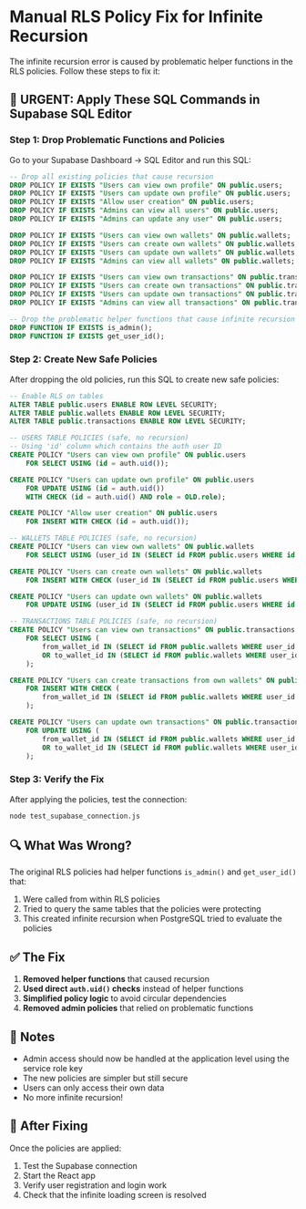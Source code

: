 # Manual RLS Policy Fix for Infinite Recursion

The infinite recursion error is caused by problematic helper functions in the RLS policies. Follow these steps to fix it:

## 🚨 URGENT: Apply These SQL Commands in Supabase SQL Editor

### Step 1: Drop Problematic Functions and Policies

Go to your Supabase Dashboard → SQL Editor and run this SQL:

```sql
-- Drop all existing policies that cause recursion
DROP POLICY IF EXISTS "Users can view own profile" ON public.users;
DROP POLICY IF EXISTS "Users can update own profile" ON public.users;
DROP POLICY IF EXISTS "Allow user creation" ON public.users;
DROP POLICY IF EXISTS "Admins can view all users" ON public.users;
DROP POLICY IF EXISTS "Admins can update any user" ON public.users;

DROP POLICY IF EXISTS "Users can view own wallets" ON public.wallets;
DROP POLICY IF EXISTS "Users can create own wallets" ON public.wallets;
DROP POLICY IF EXISTS "Users can update own wallets" ON public.wallets;
DROP POLICY IF EXISTS "Admins can view all wallets" ON public.wallets;

DROP POLICY IF EXISTS "Users can view own transactions" ON public.transactions;
DROP POLICY IF EXISTS "Users can create own transactions" ON public.transactions;
DROP POLICY IF EXISTS "Users can update own transactions" ON public.transactions;
DROP POLICY IF EXISTS "Admins can view all transactions" ON public.transactions;

-- Drop the problematic helper functions that cause infinite recursion
DROP FUNCTION IF EXISTS is_admin();
DROP FUNCTION IF EXISTS get_user_id();
```

### Step 2: Create New Safe Policies

After dropping the old policies, run this SQL to create new safe policies:

```sql
-- Enable RLS on tables
ALTER TABLE public.users ENABLE ROW LEVEL SECURITY;
ALTER TABLE public.wallets ENABLE ROW LEVEL SECURITY;
ALTER TABLE public.transactions ENABLE ROW LEVEL SECURITY;

-- USERS TABLE POLICIES (safe, no recursion)
-- Using 'id' column which contains the auth user ID
CREATE POLICY "Users can view own profile" ON public.users
    FOR SELECT USING (id = auth.uid());

CREATE POLICY "Users can update own profile" ON public.users
    FOR UPDATE USING (id = auth.uid())
    WITH CHECK (id = auth.uid() AND role = OLD.role);

CREATE POLICY "Allow user creation" ON public.users
    FOR INSERT WITH CHECK (id = auth.uid());

-- WALLETS TABLE POLICIES (safe, no recursion)
CREATE POLICY "Users can view own wallets" ON public.wallets
    FOR SELECT USING (user_id IN (SELECT id FROM public.users WHERE id = auth.uid()));

CREATE POLICY "Users can create own wallets" ON public.wallets
    FOR INSERT WITH CHECK (user_id IN (SELECT id FROM public.users WHERE id = auth.uid()));

CREATE POLICY "Users can update own wallets" ON public.wallets
    FOR UPDATE USING (user_id IN (SELECT id FROM public.users WHERE id = auth.uid()));

-- TRANSACTIONS TABLE POLICIES (safe, no recursion)
CREATE POLICY "Users can view own transactions" ON public.transactions
    FOR SELECT USING (
        from_wallet_id IN (SELECT id FROM public.wallets WHERE user_id IN (SELECT id FROM public.users WHERE id = auth.uid()))
        OR to_wallet_id IN (SELECT id FROM public.wallets WHERE user_id IN (SELECT id FROM public.users WHERE id = auth.uid()))
    );

CREATE POLICY "Users can create transactions from own wallets" ON public.transactions
    FOR INSERT WITH CHECK (
        from_wallet_id IN (SELECT id FROM public.wallets WHERE user_id IN (SELECT id FROM public.users WHERE id = auth.uid()))
    );

CREATE POLICY "Users can update own transactions" ON public.transactions
    FOR UPDATE USING (
        from_wallet_id IN (SELECT id FROM public.wallets WHERE user_id IN (SELECT id FROM public.users WHERE id = auth.uid()))
        OR to_wallet_id IN (SELECT id FROM public.wallets WHERE user_id IN (SELECT id FROM public.users WHERE id = auth.uid()))
    );
```

### Step 3: Verify the Fix

After applying the policies, test the connection:

```bash
node test_supabase_connection.js
```

## 🔍 What Was Wrong?

The original RLS policies had helper functions `is_admin()` and `get_user_id()` that:
1. Were called from within RLS policies
2. Tried to query the same tables that the policies were protecting
3. This created infinite recursion when PostgreSQL tried to evaluate the policies

## ✅ The Fix

1. **Removed helper functions** that caused recursion
2. **Used direct `auth.uid()` checks** instead of helper functions
3. **Simplified policy logic** to avoid circular dependencies
4. **Removed admin policies** that relied on problematic functions

## 📝 Notes

- Admin access should now be handled at the application level using the service role key
- The new policies are simpler but still secure
- Users can only access their own data
- No more infinite recursion!

## 🚀 After Fixing

Once the policies are applied:
1. Test the Supabase connection
2. Start the React app
3. Verify user registration and login work
4. Check that the infinite loading screen is resolved